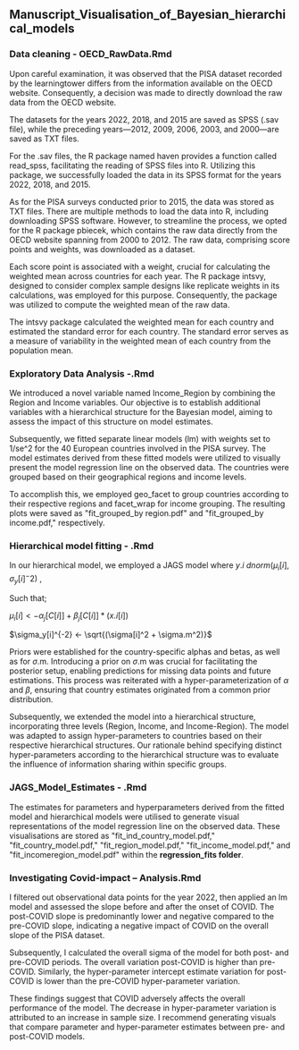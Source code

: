 
## Manuscript_Visualisation_of_Bayesian_hierarchical_models

### Data cleaning - OECD_RawData.Rmd
Upon careful examination, it was observed that the PISA dataset recorded by the learningtower differs from the information available on the OECD website. 
Consequently, a decision was made to directly download the raw data from the OECD website.

The datasets for the years 2022, 2018, and 2015 are saved as SPSS (.sav file), while the preceding years—2012, 2009, 2006, 2003, and 2000—are saved as TXT files.

For the .sav files, the R package named haven provides a function called read_spss, facilitating the reading of SPSS files into R. 
Utilizing this package, we successfully loaded the data in its SPSS format for the years 2022, 2018, and 2015.

As for the PISA surveys conducted prior to 2015, the data was stored as TXT files. 
There are multiple methods to load the data into R, including downloading SPSS software. 
However, to streamline the process, we opted for the R package pbiecek, which contains the raw data directly from the OECD website spanning from 2000 to 2012. 
The raw data, comprising score points and weights, was downloaded as a dataset.

Each score point is associated with a weight, crucial for calculating the weighted mean across countries for each year. 
The R package intsvy, designed to consider complex sample designs like replicate weights in its calculations, was employed for this purpose. 
Consequently, the package was utilized to compute the weighted mean of the raw data.

The intsvy package calculated the weighted mean for each country and estimated the standard error for each country. 
The standard error serves as a measure of variability in the weighted mean of each country from the population mean.

### Exploratory Data Analysis -.Rmd
We introduced a novel variable named Income_Region by combining the Region and Income variables. Our objective is to establish additional variables with a hierarchical structure for the Bayesian model, aiming to assess the impact of this structure on model estimates.

Subsequently, we fitted separate linear models (lm) with weights set to 1/se^2 for the 40 European countries involved in the PISA survey. The model estimates derived from these fitted models were utilized to visually present the model regression line on the observed data. The countries were grouped based on their geographical regions and income levels.

To accomplish this, we employed geo_facet to group countries according to their respective regions and facet_wrap for income grouping. The resulting plots were saved as "fit_grouped_by region.pdf" and "fit_grouped_by income.pdf," respectively.

### Hierarchical model fitting - .Rmd
In our hierarchical model, we employed a JAGS model where
$y.i ~ dnorm(\mu_i[i], \sigma_y[i]^-2)$ , 

Such that; 

$\mu_i[i] <- \alpha_j [C[i]] + \beta_j[C[i]]*(x.i[i])$ 

$\sigma_y[i]^{-2} <- \sqrt{(\sigma[i]^2 + \sigma.m^2)}$ 

Priors were established for the country-specific alphas and betas, as well as for $\sigma$.m. Introducing a prior on $\sigma$.m was crucial for facilitating the posterior setup, enabling predictions for missing data points and future estimations. This process was reiterated with a hyper-parameterization of  $\alpha$ and $\beta$, ensuring that country estimates originated from a common prior distribution. 

Subsequently, we extended the model into a hierarchical structure, incorporating three levels (Region, Income, and Income-Region). The model was adapted to assign hyper-parameters to countries based on their respective hierarchical structures. Our rationale behind specifying distinct hyper-parameters according to the hierarchical structure was to evaluate the influence of information sharing within specific groups.

### JAGS_Model_Estimates - .Rmd 

The estimates for parameters and hyperparameters derived from the fitted model and hierarchical models were utilised to generate visual representations of the model regression line on the observed data. These visualisations are stored as "fit_ind_country_model.pdf," "fit_country_model.pdf," "fit_region_model.pdf," "fit_income_model.pdf," and "fit_incomeregion_model.pdf" within the **regression_fits folder**. 

### Investigating Covid-impact – Analysis.Rmd 

I filtered out observational data points for the year 2022, then applied an lm model and assessed the slope before and after the onset of COVID. The post-COVID slope is predominantly lower and negative compared to the pre-COVID slope, indicating a negative impact of COVID on the overall slope of the PISA dataset.

Subsequently, I calculated the overall sigma of the model for both post- and pre-COVID periods. The overall variation post-COVID is higher than pre-COVID. Similarly, the hyper-parameter intercept estimate variation for post-COVID is lower than the pre-COVID hyper-parameter variation.

These findings suggest that COVID adversely affects the overall performance of the model. The decrease in hyper-parameter variation is attributed to an increase in sample size. I recommend generating visuals that compare parameter and hyper-parameter estimates between pre- and post-COVID models.

